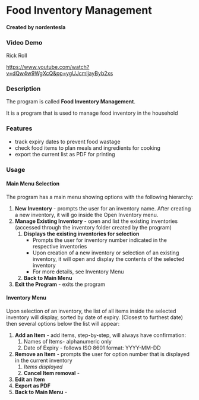 # Food Inventory Management
#### Created by nordentesla
### Video Demo 
Rick Roll

https://www.youtube.com/watch?v=dQw4w9WgXcQ&pp=ygUJcmljayByb2xs

### Description
The program is called **Food Inventory Management**.

It is a program that is used to manage food inventory in the household
### Features
* track expiry dates to prevent food wastage
* check food items to plan meals and ingredients for cooking
* export the current list as PDF for printing
### Usage
#### Main Menu Selection
The program has a main menu showing options with the following hierarchy:
1. **New Inventory** - prompts the user for an inventory name. After creating a new inventory, it will go inside the Open Inventory menu.
1. **Manage Existing Inventory** - open and list the existing inventories (accessed through the inventory folder created by the program)
    1. **Displays the existing inventories for selection**
        * Prompts the user for inventory number indicated in the respective inventories
        * Upon creation of a new inventory or selection of an existing inventory, it will open and display the contents of the selected inventory
        * For more details, see Inventory Menu 
    1. **Back to Main Menu**
1. **Exit the Program** - exits the program
#### Inventory Menu
Upon selection of an inventory, the list of all items inside the selected inventory will display, sorted by date of expiry. (Closest to furthest date) then several options below the list will appear:
1. **Add an Item** - add items, step-by-step, will always have confirmation:
    1. Names of Items- alphanumeric only
    1. Date of Expiry - follows ISO 8601 format: YYYY-MM-DD
1. **Remove an Item** - prompts the user for option number that is displayed in the current inventory
    1. *Items displayed*
    1. **Cancel Item removal** - 
1. **Edit an Item**
1. **Export as PDF**
1. **Back to Main Menu** - 

